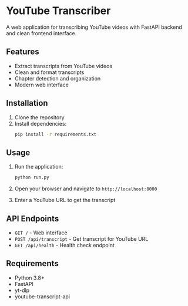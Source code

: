 # YouTube Transcriber

A web application for transcribing YouTube videos with FastAPI backend and clean frontend interface.

## Features

- Extract transcripts from YouTube videos
- Clean and format transcripts
- Chapter detection and organization
- Modern web interface

## Installation

1. Clone the repository
2. Install dependencies:
   ```bash
   pip install -r requirements.txt
   ```

## Usage

1. Run the application:
   ```bash
   python run.py
   ```

2. Open your browser and navigate to `http://localhost:8000`

3. Enter a YouTube URL to get the transcript

## API Endpoints

- `GET /` - Web interface
- `POST /api/transcript` - Get transcript for YouTube URL
- `GET /api/health` - Health check endpoint

## Requirements

- Python 3.8+
- FastAPI
- yt-dlp
- youtube-transcript-api